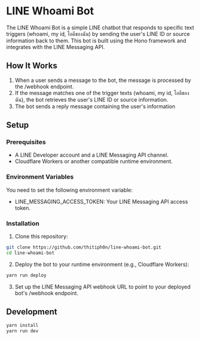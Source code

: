 # LINE Whoami Bot

The LINE Whoami Bot is a simple LINE chatbot that responds to specific text triggers (whoami, my id, ไอดีของฉัน) by sending the user's LINE ID or source information back to them. This bot is built using the Hono framework and integrates with the LINE Messaging API.

## How It Works

1. When a user sends a message to the bot, the message is processed by the /webhook endpoint.
2. If the message matches one of the trigger texts (whoami, my id, ไอดีของฉัน), the bot retrieves the user's LINE ID or source information.
3. The bot sends a reply message containing the user's information

## Setup

### Prerequisites

- A LINE Developer account and a LINE Messaging API channel.
- Cloudflare Workers or another compatible runtime environment.

### Environment Variables

You need to set the following environment variable:

- LINE_MESSAGING_ACCESS_TOKEN: Your LINE Messaging API access token.

### Installation

1. Clone this repository:

```bash
git clone https://github.com/thitiph0n/line-whoami-bot.git
cd line-whoami-bot
```

2. Deploy the bot to your runtime environment (e.g., Cloudflare Workers):

```bash
yarn run deploy
```

3. Set up the LINE Messaging API webhook URL to point to your deployed bot's /webhook endpoint.

## Development

```bash
yarn install
yarn run dev
```
